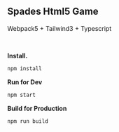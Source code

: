 ## Spades Html5 Game
Webpack5 + Tailwind3 + Typescript

<br/>

<b>Install.</b>
``` bash
npm install
```
<b>Run for Dev</b>
``` bash
npm start
```
<b>Build for Production</b>
``` bash
npm run build
```
